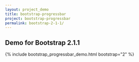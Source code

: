 ```yaml
---
layout: project_demo
title: bootstrap-progressbar
project: bootstrap-progressbar
permalink: bootstrap-2-1-1/
---
```


<script type="text/javascript">
    loadCSS("{{ page.url }}../css/bootstrap-progressbar-2.1.1.css")
</script>

<h2 class="text-center">Demo for Bootstrap 2.1.1</h2>

{% include bootstrap_progressbar_demo.html bootstrap="2" %}
